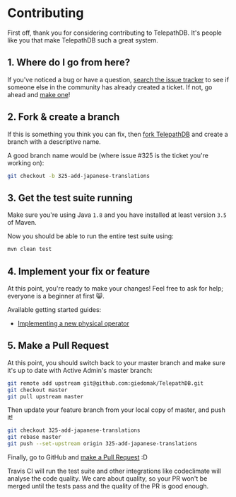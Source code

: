 # Contributing

First off, thank you for considering contributing to TelepathDB. It's people like you that make TelepathDB such a great system.

## 1. Where do I go from here?

If you've noticed a bug or have a question, [search the issue tracker](https://github.com/giedomak/TelepathDB/issues?utf8=%E2%9C%93&q=is%3Aopen) to see if someone else in the community has already created a ticket. If not, go ahead and [make one](https://github.com/giedomak/TelepathDB/issues/new)!

## 2. Fork & create a branch

If this is something you think you can fix, then [fork TelepathDB](https://help.github.com/articles/fork-a-repo) and create a branch with a descriptive name.

A good branch name would be (where issue #325 is the ticket you're working on):

```sh
git checkout -b 325-add-japanese-translations
```

## 3. Get the test suite running

Make sure you're using Java `1.8` and you have installed at least version `3.5` of Maven.

Now you should be able to run the entire test suite using:

```sh
mvn clean test
```

## 4. Implement your fix or feature

At this point, you're ready to make your changes! Feel free to ask for help; everyone is a beginner at first :smile_cat:.

Available getting started guides:

- [Implementing a new physical operator](https://github.com/giedomak/TelepathDB/tree/master/src/main/java/com/github/giedomak/telepathdb/physicaloperators)

## 5. Make a Pull Request

At this point, you should switch back to your master branch and make sure it's
up to date with Active Admin's master branch:

```sh
git remote add upstream git@github.com:giedomak/TelepathDB.git
git checkout master
git pull upstream master
```

Then update your feature branch from your local copy of master, and push it!

```sh
git checkout 325-add-japanese-translations
git rebase master
git push --set-upstream origin 325-add-japanese-translations
```

Finally, go to GitHub and [make a Pull Request](https://help.github.com/articles/creating-a-pull-request) :D

Travis CI will run the test suite and other integrations like codeclimate will analyse the code quality. 
We care about quality, so your PR won't be merged until the tests pass and the quality of the PR is good enough.
